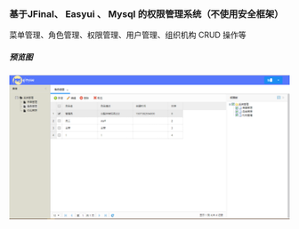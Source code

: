 ### 基于JFinal、 Easyui 、 Mysql 的权限管理系统（不使用安全框架）
菜单管理、角色管理、权限管理、用户管理、组织机构 CRUD 操作等

##### 预览图
 
![Alt text](p.png "预览图")
 

 

